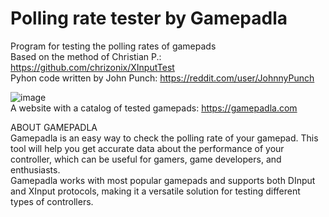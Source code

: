 # Polling rate tester by Gamepadla
Program for testing the polling rates of gamepads  
Based on the method of Christian P.: https://github.com/chrizonix/XInputTest  
Pyhon code written by John Punch: https://reddit.com/user/JohnnyPunch  

![image](https://github.com/cakama3a/PollingRateTester/assets/15096106/e0994f77-11d3-46fd-80e2-27869a49029b)  
A website with a catalog of tested gamepads: https://gamepadla.com


ABOUT GAMEPADLA  
Gamepadla is an easy way to check the polling rate of your gamepad. This tool will help you get accurate data about the performance of your controller, which can be useful for gamers, game developers, and enthusiasts.  
Gamepadla works with most popular gamepads and supports both DInput and XInput protocols, making it a versatile solution for testing different types of controllers.  
